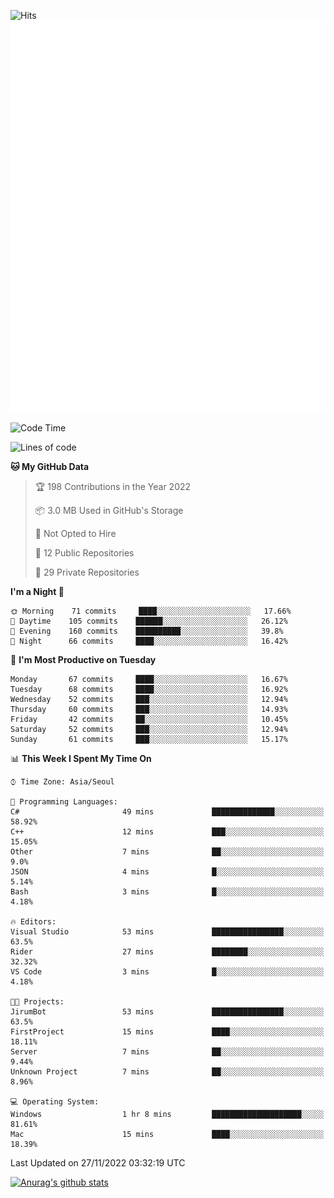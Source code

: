 ![Hits](https://hits.seeyoufarm.com/api/count/incr/badge.svg?url=https%3A%2F%2Fgithub.com%2Fkokose1234&count_bg=%2379C83D&title_bg=%23555555&icon=apple.svg&icon_color=%23E7E7E7&title=hits&edge_flat=false)
<br/>
![Metrics](https://github.com/kokose1234/kokose1234/blob/main/github-metrics.svg)

<!--START_SECTION:waka-->
![Code Time](http://img.shields.io/badge/Code%20Time-715%20hrs%2054%20mins-blue)

![Lines of code](https://img.shields.io/badge/From%20Hello%20World%20I%27ve%20Written-884%20Thousand%20lines%20of%20code-blue)

**🐱 My GitHub Data** 

> 🏆 198 Contributions in the Year 2022
 > 
> 📦 3.0 MB Used in GitHub's Storage 
 > 
> 🚫 Not Opted to Hire
 > 
> 📜 12 Public Repositories 
 > 
> 🔑 29 Private Repositories  
 > 
**I'm a Night 🦉** 

```text
🌞 Morning    71 commits     ████░░░░░░░░░░░░░░░░░░░░░   17.66% 
🌆 Daytime    105 commits    ██████░░░░░░░░░░░░░░░░░░░   26.12% 
🌃 Evening    160 commits    ██████████░░░░░░░░░░░░░░░   39.8% 
🌙 Night      66 commits     ████░░░░░░░░░░░░░░░░░░░░░   16.42%

```
📅 **I'm Most Productive on Tuesday** 

```text
Monday       67 commits     ████░░░░░░░░░░░░░░░░░░░░░   16.67% 
Tuesday      68 commits     ████░░░░░░░░░░░░░░░░░░░░░   16.92% 
Wednesday    52 commits     ███░░░░░░░░░░░░░░░░░░░░░░   12.94% 
Thursday     60 commits     ███░░░░░░░░░░░░░░░░░░░░░░   14.93% 
Friday       42 commits     ██░░░░░░░░░░░░░░░░░░░░░░░   10.45% 
Saturday     52 commits     ███░░░░░░░░░░░░░░░░░░░░░░   12.94% 
Sunday       61 commits     ███░░░░░░░░░░░░░░░░░░░░░░   15.17%

```


📊 **This Week I Spent My Time On** 

```text
⌚︎ Time Zone: Asia/Seoul

💬 Programming Languages: 
C#                       49 mins             ██████████████░░░░░░░░░░░   58.92% 
C++                      12 mins             ███░░░░░░░░░░░░░░░░░░░░░░   15.05% 
Other                    7 mins              ██░░░░░░░░░░░░░░░░░░░░░░░   9.0% 
JSON                     4 mins              █░░░░░░░░░░░░░░░░░░░░░░░░   5.14% 
Bash                     3 mins              █░░░░░░░░░░░░░░░░░░░░░░░░   4.18%

🔥 Editors: 
Visual Studio            53 mins             ████████████████░░░░░░░░░   63.5% 
Rider                    27 mins             ████████░░░░░░░░░░░░░░░░░   32.32% 
VS Code                  3 mins              █░░░░░░░░░░░░░░░░░░░░░░░░   4.18%

🐱‍💻 Projects: 
JirumBot                 53 mins             ████████████████░░░░░░░░░   63.5% 
FirstProject             15 mins             ████░░░░░░░░░░░░░░░░░░░░░   18.11% 
Server                   7 mins              ██░░░░░░░░░░░░░░░░░░░░░░░   9.44% 
Unknown Project          7 mins              ██░░░░░░░░░░░░░░░░░░░░░░░   8.96%

💻 Operating System: 
Windows                  1 hr 8 mins         ████████████████████░░░░░   81.61% 
Mac                      15 mins             ████░░░░░░░░░░░░░░░░░░░░░   18.39%

```


 Last Updated on 27/11/2022 03:32:19 UTC
<!--END_SECTION:waka-->

[![Anurag's github stats](https://github-readme-stats.vercel.app/api?username=kokose1234&theme=dracula)](https://github.com/anuraghazra/github-readme-stats)



	
